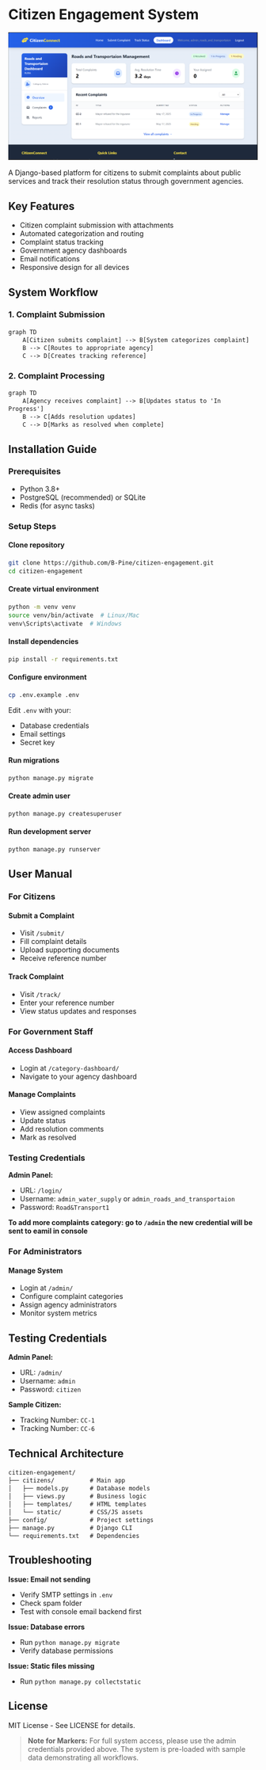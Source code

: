 # Citizen Engagement System

![System Screenshot](img.png)        

A Django-based platform for citizens to submit complaints about public services and track their resolution status through government agencies.

## Key Features

- Citizen complaint submission with attachments
- Automated categorization and routing
- Complaint status tracking
- Government agency dashboards
- Email notifications
- Responsive design for all devices

## System Workflow

### 1. Complaint Submission
```mermaid
graph TD
    A[Citizen submits complaint] --> B[System categorizes complaint]
    B --> C[Routes to appropriate agency]
    C --> D[Creates tracking reference]
```

### 2. Complaint Processing
```mermaid
graph TD
    A[Agency receives complaint] --> B[Updates status to 'In Progress']
    B --> C[Adds resolution updates]
    C --> D[Marks as resolved when complete]
```

## Installation Guide

### Prerequisites

- Python 3.8+
- PostgreSQL (recommended) or SQLite
- Redis (for async tasks)

### Setup Steps

#### Clone repository
```bash
git clone https://github.com/B-Pine/citizen-engagement.git
cd citizen-engagement
```

#### Create virtual environment
```bash
python -m venv venv
source venv/bin/activate  # Linux/Mac
venv\Scripts\activate  # Windows
```

#### Install dependencies
```bash
pip install -r requirements.txt
```

#### Configure environment
```bash
cp .env.example .env
```
Edit `.env` with your:
- Database credentials
- Email settings
- Secret key

#### Run migrations
```bash
python manage.py migrate
```

#### Create admin user
```bash
python manage.py createsuperuser
```

#### Run development server
```bash
python manage.py runserver
```

## User Manual

### For Citizens

#### Submit a Complaint
- Visit `/submit/`
- Fill complaint details
- Upload supporting documents
- Receive reference number

#### Track Complaint
- Visit `/track/`
- Enter your reference number
- View status updates and responses

### For Government Staff

#### Access Dashboard
- Login at `/category-dashboard/`
- Navigate to your agency dashboard

#### Manage Complaints
- View assigned complaints
- Update status
- Add resolution comments
- Mark as resolved

### Testing Credentials

**Admin Panel:**

- URL: `/login/`
- Username: `admin_water_supply` or `admin_roads_and_transportaion`
- Password: `Road&Transport1`

**To add more complaints category: go to `/admin` the new credential will be sent to eamil in console**

### For Administrators

#### Manage System
- Login at `/admin/`
- Configure complaint categories
- Assign agency administrators
- Monitor system metrics

## Testing Credentials

**Admin Panel:**

- URL: `/admin/`
- Username: `admin`
- Password: `citizen`

**Sample Citizen:**

- Tracking Number: `CC-1`
- Tracking Number: `CC-6    `

## Technical Architecture

```
citizen-engagement/
├── citizens/          # Main app
│   ├── models.py      # Database models
│   ├── views.py       # Business logic
│   ├── templates/     # HTML templates
│   └── static/        # CSS/JS assets
├── config/            # Project settings
├── manage.py          # Django CLI
└── requirements.txt   # Dependencies
```

## Troubleshooting

**Issue: Email not sending**
- Verify SMTP settings in `.env`
- Check spam folder
- Test with console email backend first

**Issue: Database errors**
- Run `python manage.py migrate`
- Verify database permissions

**Issue: Static files missing**
- Run `python manage.py collectstatic`

## License

MIT License - See LICENSE for details.

> **Note for Markers:** For full system access, please use the admin credentials provided above. The system is pre-loaded with sample data demonstrating all workflows.
